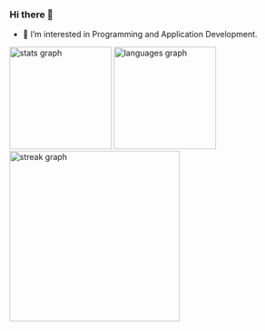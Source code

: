 
### Hi there 👋
- 👀 I’m interested in Programming and Application Development.


<div>
  <img height="180em" src="https://github-readme-stats.vercel.app/api?username=nikhil-15&hide_title=false&hide_rank=false&show_icons=true&include_all_commits=true&count_private=true&disable_animations=false&theme=dark&locale=en&hide_border=false" alt="stats graph"  />
  <img height="180em" src="https://github-readme-stats.vercel.app/api/top-langs?username=nikhil-15&locale=en&hide_title=false&layout=compact&card&theme=dark&hide_border=false" alt="languages graph"  />
</div>

<div>
  <img src="https://streak-stats.demolab.com?user=nikhil-15&locale=en&include_all_commits=true&mode=daily&theme=dark&hide_border=false&border_radius=5" height="300"  alt="streak graph"  />
</div>
